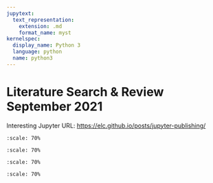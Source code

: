```yaml
---
jupytext:
  text_representation:
    extension: .md
    format_name: myst
kernelspec:
  display_name: Python 3
  language: python
  name: python3
---
```


# Literature Search & Review September 2021

Interesting Jupyter URL: https://elc.github.io/posts/jupyter-publishing/

```{figure} /_static/module2/LiteratureSearchExercise.png
:scale: 70%
```

```{figure} /_static/module2/ConnectedPapers-ProcessMining.png
:scale: 70%
```

```{figure} /_static/module2/ConnectedPapers-BPM.png
:scale: 70%
```

```{figure} /_static/module2/ConnectedPapers-GRC.png
:scale: 70%
```